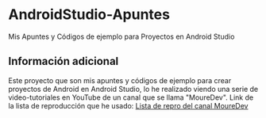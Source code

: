 # AndroidStudio-Apuntes
Mis Apuntes y Códigos de ejemplo para Proyectos en Android Studio

## Información adicional
Este proyecto que son mis apuntes y códigos de ejemplo para crear proyectos
de Android en Android Studio, lo he realizado viendo una serie de video-tutoriales
en YouTube de un canal que se llama "MoureDev".
Link de la lista de reproducción que he usado: [Lista de repro del canal MoureDev](https://www.youtube.com/playlist?list=PLNdFk2_brsRdYF0FXDtSaGvluzBNHRbNe)
